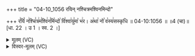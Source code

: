 +++
title = "04-10_1056 रयिन् नश्चित्रमश्विनमिन्दो"

+++
र꣣यिं꣡ न꣢श्चि꣣त्र꣢म꣣श्वि꣢न꣣मि꣡न्दो꣢ वि꣣श्वा꣢यु꣣मा꣡ भ꣢र। अ꣡था꣢ नो꣣ व꣡स्य꣢सस्कृधि ॥ 04-10:1056 ॥ ॥4 (चा)॥ [धा. 22 । उ 1 । स्व. 2 ।]

<details><summary>मूलम् (VC)</summary>

र꣣यिं꣡ न꣢श्चि꣣त्र꣢म꣣श्वि꣢न꣣मि꣡न्दो꣢ वि꣣श्वा꣢यु꣣मा꣡ भ꣢र । अ꣡था꣢ नो꣣ व꣡स्य꣢सस्कृधि ॥१०५६॥
</details>

<details><summary>विस्वर-मूलम् (VC)</summary>

रयिं नश्चित्रमश्विनमिन्दो विश्वायुमा भर । अथा नो वस्यसस्कृधि ॥१०५६॥
</details>